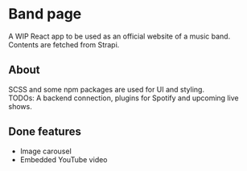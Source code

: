 # Band page

A WIP React app to be used as an official website of a music band.\
Contents are fetched from Strapi.

## About

SCSS and some npm packages are used for UI and styling.\
TODOs: A backend connection, plugins for Spotify and upcoming live shows.

## Done features

- Image carousel
- Embedded YouTube video
